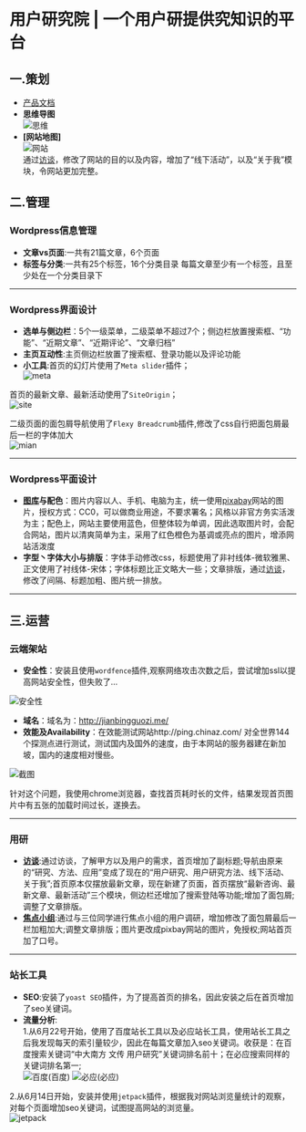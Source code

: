 # 用户研究院 | 一个用户研提供究知识的平台
## 一.策划
* [产品文档](https://github.com/KOUJII/website/blob/master/%E9%A1%B9%E7%9B%AE%E7%AD%96%E5%88%92%E6%96%87%E6%A1%A3.md)
* **思维导图**  
![思维](https://github.com/KOUJII/website/blob/master/%E6%88%AA%E5%9B%BE/%E7%94%A8%E6%88%B7%E7%A0%94%E7%A9%B6%E9%99%A2%EF%BC%88%E6%80%9D%E7%BB%B4%E5%AF%BC%E5%9B%BE%EF%BC%89.png)
* **[网站地图]**  
![网站](https://github.com/KOUJII/website/blob/master/%E6%88%AA%E5%9B%BE/%E7%94%A8%E6%88%B7%E7%A0%94%E7%A9%B6%E9%99%A2%EF%BC%88%E7%BD%91%E7%AB%99%E5%9C%B0%E5%9B%BE%EF%BC%89.png)  
通过[访谈](https://github.com/KOUJII/website/blob/master/%E8%AE%BF%E8%B0%88.md)，修改了网站的目的以及内容，增加了“线下活动”，以及“关于我”模块，令网站更加完整。

## 二.管理
### Wordpress信息管理 
* **文章vs页面**:一共有21篇文章，6个页面
* **标签与分类**:一共有25个标签，16个分类目录
每篇文章至少有一个标签，且至少处在一个分类目录下
***

### Wordpress界面设计
* **选单与侧边栏**：5个一级菜单，二级菜单不超过7个；侧边栏放置搜索框、“功能”、“近期文章”、“近期评论”、“文章归档”
* **主页互动性**:主页侧边栏放置了搜索框、登录功能以及评论功能
* **小工具**:首页的幻灯片使用了`Meta slider`插件；  
![meta](https://github.com/KOUJII/website/blob/master/%E6%88%AA%E5%9B%BE/%E5%B9%BB%E7%81%AF%E7%89%87.png)  

首页的最新文章、最新活动使用了`SiteOrigin`；  
![site](https://github.com/KOUJII/website/blob/master/%E6%88%AA%E5%9B%BE/site.png)  

二级页面的面包屑导航使用了`Flexy Breadcrumb`插件,修改了css自行把面包屑最后一栏的字体加大  
![mian](https://github.com/KOUJII/website/blob/master/%E6%88%AA%E5%9B%BE/%E9%9D%A2%E5%8C%85%E5%B1%91.png)

***
### Wordpress平面设计
* **[图库](https://github.com/KOUJII/website/tree/master/%E5%9B%BE%E5%BA%93)与配色**：图片内容以人、手机、电脑为主，统一使用[pixabay](https://pixabay.com/)网站的图片，授权方式：CC0，可以做商业用途，不要求署名；风格以非官方务实活泼为主；配色上，网站主要使用蓝色，但整体较为单调，因此选取图片时，会配合网站，图片以清爽简单为主，采用了红色橙色为基调或亮点的图片，增添网站活泼度
* **字型丶字体大小与排版**：字体手动修改css，标题使用了非衬线体-微软雅黑、正文使用了衬线体-宋体；字体标题比正文略大一些；文章排版，通过[访谈]("/访谈稿.md")，修改了间隔、标题加粗、图片统一排放。  

***
## 三.运营
### 云端架站
* **安全性**：安装且使用`wordfence`插件,观察网络攻击次数之后，尝试增加ssl以提高网站安全性，但失败了...    

![安全性](https://github.com/KOUJII/website/blob/master/%E6%88%AA%E5%9B%BE/wordfence.png)  

* **域名**：域名为：http://jianbingguozi.me/
* **效能及Availability**：在效能测试网站http://ping.chinaz.com/ 对全世界144个探测点进行测试，测试国内及国外的速度，由于本网站的服务器建在新加坡，国内的速度相对慢些。  

![截图](https://github.com/KOUJII/website/blob/master/%E6%88%AA%E5%9B%BE/chrome_2018-07-11_15-34-51.png)  

针对这个问题，我使用chrome浏览器，查找首页耗时长的文件，结果发现首页图片中有五张的加载时间过长，遂换去。
***
### 用研 
* **[访谈](https://github.com/KOUJII/website/blob/master/%E8%AE%BF%E8%B0%88.md)**:通过访谈，了解甲方以及用户的需求，首页增加了副标题;导航由原来的“研究、方法、应用”变成了现在的“用户研究、用户研究方法、线下活动、关于我”;首页原本仅摆放最新文章，现在新建了页面，首页摆放“最新咨询、最新文章、最新活动”三个模块，侧边栏还增加了搜索登陆等功能;增加了面包屑;调整了文章排版。
* **[焦点小组](https://github.com/KOUJII/website/blob/master/%E7%84%A6%E7%82%B9%E5%B0%8F%E7%BB%84.md)**:通过与三位同学进行焦点小组的用户调研，增加修改了面包屑最后一栏加粗加大;调整文章排版；图片更改成pixbay网站的图片，免授权;网站首页加了口号。
***
### 站长工具
* **SEO**:安装了`yoast SEO`插件，为了提高首页的排名，因此安装之后在首页增加了seo关键词。
* **流量分析**:  
1.从6月22号开始，使用了百度站长工具以及必应站长工具，使用站长工具之后我发现每天的索引量较少，因此在每篇文章加入seo关键词。收获是：在百度搜索关键词“中大南方 文传 用户研究”关键词排名前十；在必应搜索同样的关键词排名第一;   
![百度](https://github.com/KOUJII/website/blob/master/%E6%88%AA%E5%9B%BE/%E7%99%BE%E5%BA%A6%E7%B4%A2%E5%BC%95%E9%87%8F.png)(百度)
![必应](https://github.com/KOUJII/website/blob/master/%E6%88%AA%E5%9B%BE/%E5%BF%85%E5%BA%94%E7%AB%99%E9%95%BF%E5%B7%A5%E5%85%B7.png)(必应)

2.从6月14日开始，安装并使用`jetpack`插件，根据我对网站浏览量统计的观察，对每个页面增加seo关键词，试图提高网站的浏览量。  
![jetpack](https://github.com/KOUJII/website/blob/master/%E6%88%AA%E5%9B%BE/jetpack.png)


